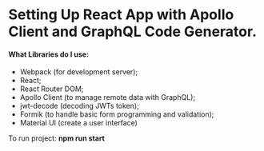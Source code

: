# Setting Up React App with Apollo Client and GraphQL Code Generator.

#### What Libraries do I use:

- Webpack (for development server);
- React;
- React Router DOM;
- Apollo Client (to manage remote data with GraphQL);
- jwt-decode (decoding JWTs token);
- Formik (to handle basic form programming and validation);
- Material UI (create a user interface)

To run project:
**npm run start**
